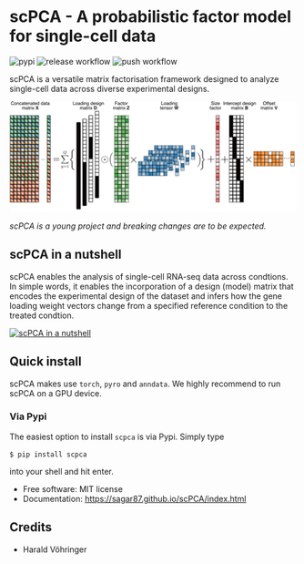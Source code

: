 
# scPCA - A probabilistic factor model for single-cell data

![pypi](https://img.shields.io/pypi/v/scpca.svg)
![release workflow](https://github.com/sagar87/scPCA/actions/workflows/release.yaml/badge.svg)
![push workflow](https://github.com/sagar87/scPCA/actions/workflows/branch.yaml/badge.svg)

scPCA is a versatile matrix factorisation framework designed to analyze single-cell data across diverse experimental designs.

![scPCA schematic](https://github.com/sagar87/scPCA/blob/main/docs/scpca_schematic.png?raw=true)

*scPCA is a young project and breaking changes are to be expected.*

## scPCA in a nutshell

scPCA enables the analysis of single-cell RNA-seq data across condtions. In simple words, it enables the incorporation of a design (model) matrix that encodes the experimental design of the dataset and infers how the gene loading weight vectors change from a specified reference condition to the treated condtion. 

[![scPCA in a nutshell](https://img.youtube.com/vi/Frv_keRJIZc/maxresdefault.jpg)](https://youtu.be/Frv_keRJIZc)


## Quick install

scPCA makes use `torch`, `pyro` and `anndata`. We highly recommend to run scPCA on a GPU device.

### Via Pypi

The easiest option to install `scpca` is via Pypi. Simply type

```
$ pip install scpca
```


into your shell and hit enter.

* Free software: MIT license
* Documentation: https://sagar87.github.io/scPCA/index.html

## Credits

* Harald Vöhringer
